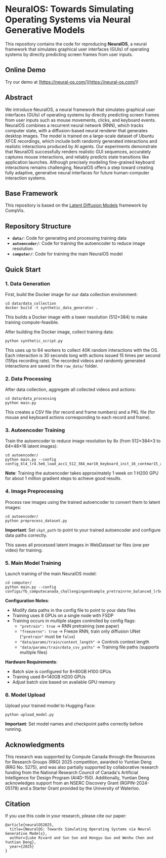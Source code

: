 # NeuralOS: Towards Simulating Operating Systems via Neural Generative Models

This repository contains the code for reproducing **NeuralOS**, a neural framework that simulates graphical user interfaces (GUIs) of operating systems by directly predicting screen frames from user inputs.

## Online Demo

Try our demo at [https://neural-os.com/](https://neural-os.com/)!

## Abstract

We introduce NeuralOS, a neural framework that simulates graphical user interfaces (GUIs) of operating systems by directly predicting screen frames from user inputs such as mouse movements, clicks, and keyboard events. NeuralOS combines a recurrent neural network (RNN), which tracks computer state, with a diffusion-based neural renderer that generates desktop images. The model is trained on a large-scale dataset of Ubuntu XFCE recordings, which include both randomly generated interactions and realistic interactions produced by AI agents. Our experiments demonstrate that NeuralOS successfully renders realistic GUI sequences, accurately captures mouse interactions, and reliably predicts state transitions like application launches. Although precisely modeling fine-grained keyboard interactions remains challenging, NeuralOS offers a step toward creating fully adaptive, generative neural interfaces for future human-computer interaction systems.

## Base Framework

This repository is based on the [Latent Diffusion Models](https://github.com/CompVis/latent-diffusion/tree/main) framework by CompVis.

## Repository Structure

- **`data/`**: Code for generating and processing training data
- **`autoencoder/`**: Code for training the autoencoder to reduce image resolution
- **`computer/`**: Code for training the main NeuralOS model

## Quick Start

### 1. Data Generation

First, build the Docker image for our data collection environment:

```
cd data/data_collection
docker build -t synthetic_data_generator .
```

This builds a Docker image with a lower resolution (512×384) to make training compute-feasible.

After building the Docker image, collect training data:

```
python synthetic_script.py
```

This uses up to 64 workers to collect 40K random interactions with the OS. Each interaction is 30 seconds long with actions issued 15 times per second (15fps recording rate). The recorded videos and randomly generated interactions are saved in the `raw_data/` folder.

### 2. Data Processing

After data collection, aggregate all collected videos and actions:

```
cd data/data_processing
python main.py
```

This creates a CSV file (for record and frame numbers) and a PKL file (for mouse and keyboard actions corresponding to each record and frame).

### 3. Autoencoder Training

Train the autoencoder to reduce image resolution by 8x (from 512×384×3 to 64×48×16 latent images):

```
cd autoencoder/
python main.py --config config_kl4_lr4.5e6_load_acc1_512_384_mar10_keyboard_init_16_contmar15_acc1_cont1e6.yaml
```

**Note**: Training the autoencoder takes approximately 1 week on 1 H200 GPU for about 1 million gradient steps to achieve good results.

### 4. Image Preprocessing

Process raw images using the trained autoencoder to convert them to latent images:

```
cd autoencoder/
python preprocess_dataset.py
```

**Important**: Set `ckpt_path` to point to your trained autoencoder and configure data paths correctly.

This saves all processed latent images in WebDataset tar files (one per video) for training.

### 5. Main Model Training

Launch training of the main NeuralOS model:

```
cd computer/
python main.py --config configs/fb_computecanada_challengingandsample_pretrainrnn_balanced_lr5e6_contbest_samplercover_newd_contfreezernn_newnewd_origunet_nospatial_online_x0_joint_onlineonly_7.yaml
```

**Configuration Notes**:
- Modify data paths in the config file to point to your data files
- Training uses 8 GPUs on a single node with FSDP
- Training occurs in multiple stages controlled by config flags:
  - `"pretrain": true` → RNN pretraining (see paper)
  - `"freezernn": true` → Freeze RNN, train only diffusion UNet (`"pretrain"` must be `false`)
  - `"data/params/train/context_length"` → Controls context length
  - `"data/params/train/data_csv_paths"` → Training file paths (supports multiple files)

**Hardware Requirements**:
- Batch size is configured for 8×80GB H100 GPUs
- Training used 8×140GB H200 GPUs
- Adjust batch size based on available GPU memory

### 6. Model Upload

Upload your trained model to Hugging Face:

```
python upload_model.py
```

**Important**: Set model names and checkpoint paths correctly before running.

## Acknowledgments

This research was supported by Compute Canada through the Resources for Research Groups (RRG) 2025 competition, awarded to Yuntian Deng (RRG No. 5275), and was also partially supported by collaborative research funding from the National Research Council of Canada's Artificial Intelligence for Design Program (AI4D-150). Additionally, Yuntian Deng acknowledges support from an NSERC Discovery Grant (RGPIN-2024-05178) and a Starter Grant provided by the University of Waterloo.

## Citation

If you use this code in your research, please cite our paper:

```
@article{neuralOS2025,
  title={NeuralOS: Towards Simulating Operating Systems via Neural Generative Models},
  author={Luke Rivard and Sun Sun and Hongyu Guo and Wenhu Chen and Yuntian Deng},
  year={2025}
}
```
